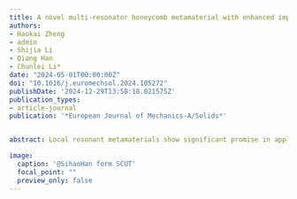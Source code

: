 ```yaml
---
title: A novel multi-resonator honeycomb metamaterial with enhanced impact mitigation
authors:
- Haokai Zheng
- admin
- Shijia Li
- Qiang Han
- Chunlei Li*
date: "2024-05-01T00:00:00Z"
doi: "10.1016/j.euromechsol.2024.105272"
publishDate: '2024-12-29T13:58:18.021575Z'
publication_types:
- article-journal
publication: '*European Journal of Mechanics-A/Solids*'


abstract: Local resonant metamaterials show significant promise in applications involving the attenuation of impact waves. This paper introduces a honeycomb metamaterial featuring a circular distribution of multiple mass-beam resonators designed to enhance impact mitigation by broadening low frequency bandgaps. The bandgaps of unit cells with different number of mass-beam resonators (MBR) are calculated. It is found that the unit cell with circularly distributed resonators (C-MBR) has strong low frequency local resonance in all directions, thus opening a complete wide bandgap in about 500–1200Hz. Then, a method of equivalent stiffness reduction related to the corresponding mode shapes is used to research the negative effective mass density characteristic, explaining the generation of the low frequency bandgaps. Subsequently, the impact protection capacity of local resonant metamaterial is compared with that of ordinary honeycomb metamaterial through experiment and simulation. Interestingly, the maximum acceleration values under the impact load of local resonant metamaterial are about 45% lower than that of honeycomb metamaterial, and the reaction force under the blast load is about 80% reduction. Besides, by analyzing the acceleration curve waveform and transmission spectrum, the local resonant metamaterial is found to exhibit continuous short period vibration, which blocks the wave in low frequency band. Finally, the energy dissipation performance of the local resonant metamaterial explains that it converts more impact energy into the kinetic energy of the core with resonators, thereby reducing the energy transferred to the bottom panel. These results underscore the potential application of the proposed metamaterial with multi-resonators in impact mitigation and energy dissipation.

image:
  caption: '@SihaoHan form SCUT'
  focal_point: ""
  preview_only: false
---
```

